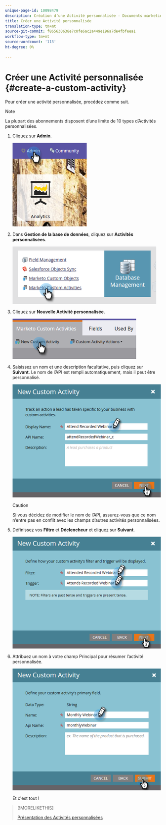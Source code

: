 ```yaml
---
unique-page-id: 10098479
description: Création d’une Activité personnalisée - Documents marketing - Documentation du produit
title: Créer une Activité personnalisée
translation-type: tm+mt
source-git-commit: f865630638e7c0fe6ac2a449e196a7de4fbfeea1
workflow-type: tm+mt
source-wordcount: '113'
ht-degree: 0%

---
```



# Créer une Activité personnalisée {#create-a-custom-activity}

Pour créer une activité personnalisée, procédez comme suit.

>[!NOTE]
>
>La plupart des abonnements disposent d’une limite de 10 types d’Activités personnalisées.

1. Cliquez sur **Admin**.

   ![](assets/one.png)

1. Dans **Gestion de la base de données**, cliquez sur **Activités personnalisées**.

   ![](assets/two.png)

1. Cliquez sur **Nouvelle Activité personnalisée**.

   ![](assets/three.png)

1. Saisissez un nom et une description facultative, puis cliquez sur **Suivant**. Le nom de l’API est rempli automatiquement, mais il peut être personnalisé.

   ![](assets/four.png)

   >[!CAUTION]
   >
   >Si vous décidez de modifier le nom de l’API, assurez-vous que ce nom n’entre pas en conflit avec les champs d’autres activités personnalisées.

1. Définissez vos **Filtre** et **Déclencheur** et cliquez sur **Suivant**.

   ![](assets/five.png)

1. Attribuez un nom à votre champ Principal pour résumer l’activité personnalisée.

   ![](assets/six.png)

   Et c&#39;est tout !

>[!MORELIKETHIS]
>
>[Présentation des Activités personnalisées](/help/marketo/product-docs/administration/marketo-custom-activities/understanding-custom-activities.md)
